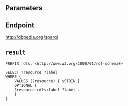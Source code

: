 # 

## Parameters


## Endpoint
http://dbpedia.org/sparql

## `result`

```sparql
PREFIX rdfs: <http://www.w3.org/2000/01/rdf-schema#>

SELECT ?resource ?label
WHERE {
    VALUES (?resource) { $STDIN }
    OPTIONAL {
	?resource rdfs:label ?label .
    }
}


```
